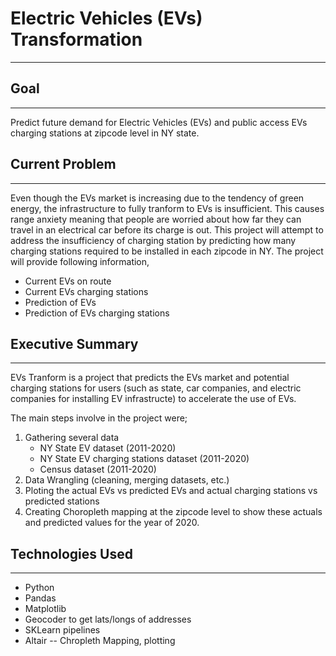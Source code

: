 # Electric Vehicles (EVs) Transformation
---------
## Goal
--------
Predict future demand for Electric Vehicles (EVs) and public access EVs charging stations at zipcode level in NY state. 

## Current Problem 
-------
Even though the EVs market is increasing due to the tendency of green energy, the infrastructure to fully tranform to EVs is insufficient. This causes range anxiety meaning that people are worried about how far they can travel in an electrical car before its charge is out. 
This project will attempt to address the insufficiency of charging station by predicting how many charging stations required to be installed in each zipcode in NY. The project will provide following information,

* Current EVs on route
* Current EVs charging stations
* Prediction of EVs
* Prediction of EVs charging stations 

## Executive Summary
------
EVs Tranform is a project that predicts the EVs market and potential charging stations for users (such as state, car companies, and electric companies for installing EV infrastructe) to accelerate the use of EVs.

The main steps involve in the project were;
   1. Gathering several data
       * NY State EV dataset (2011-2020)
       * NY State EV charging stations dataset (2011-2020)
       * Census dataset (2011-2020)
   2. Data Wrangling (cleaning, merging datasets, etc.)
   3. Ploting the actual EVs vs predicted EVs and actual    charging stations vs predicted stations
   4. Creating Choropleth mapping at the zipcode level to show these actuals and predicted values for the year of 2020. 

## Technologies Used
--------
* Python
* Pandas
* Matplotlib
* Geocoder to get lats/longs of addresses
* SKLearn pipelines
* Altair -- Chropleth Mapping, plotting


